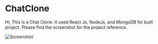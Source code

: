 # ChatClone
Hi, This is a Chat Clone. It used React Js, NodeJs, and MongoDB for built project.
Please find the screenshot for the project reference.


![Screenshot](https://user-images.githubusercontent.com/83489765/219844157-871b9c7c-7956-413c-bb5e-827872bbdbfb.png)
